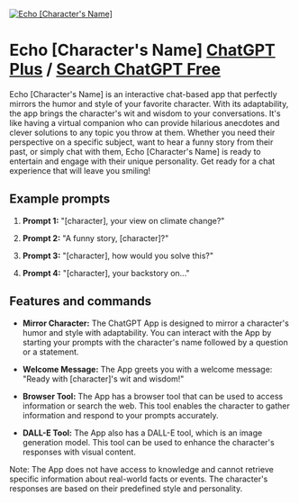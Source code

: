 
[![Echo [Character's Name]](https://files.oaiusercontent.com/file-1fz0XciuVsjpeQTn8NHGY5S4?se=2123-10-18T07%3A40%3A56Z&sp=r&sv=2021-08-06&sr=b&rscc=max-age%3D31536000%2C%20immutable&rscd=attachment%3B%20filename%3Dadf60f25-f7d2-40d4-baae-645384c26726.png&sig=/r8h2q1zRAAXnabkpF7yAkLQsk6Jsrp8SWPBcLDMQOM%3D)](https://chat.openai.com/g/g-m9r8M4R41-echo-character-s-name)

# Echo [Character's Name] [ChatGPT Plus](https://chat.openai.com/g/g-m9r8M4R41-echo-character-s-name) / [Search ChatGPT Free](https://gptcall.net/index.html#/?search=Echo%20%5BCharacter's%20Name%5D)

Echo [Character's Name] is an interactive chat-based app that perfectly mirrors the humor and style of your favorite character. With its adaptability, the app brings the character's wit and wisdom to your conversations. It's like having a virtual companion who can provide hilarious anecdotes and clever solutions to any topic you throw at them. Whether you need their perspective on a specific subject, want to hear a funny story from their past, or simply chat with them, Echo [Character's Name] is ready to entertain and engage with their unique personality. Get ready for a chat experience that will leave you smiling!

## Example prompts

1. **Prompt 1:** "[character], your view on climate change?"

2. **Prompt 2:** "A funny story, [character]?"

3. **Prompt 3:** "[character], how would you solve this?"

4. **Prompt 4:** "[character], your backstory on..."

## Features and commands

- **Mirror Character:** The ChatGPT App is designed to mirror a character's humor and style with adaptability. You can interact with the App by starting your prompts with the character's name followed by a question or a statement.

- **Welcome Message:** The App greets you with a welcome message: "Ready with [character]'s wit and wisdom!"

- **Browser Tool:** The App has a browser tool that can be used to access information or search the web. This tool enables the character to gather information and respond to your prompts accurately.

- **DALL-E Tool:** The App also has a DALL-E tool, which is an image generation model. This tool can be used to enhance the character's responses with visual content.

Note: The App does not have access to knowledge and cannot retrieve specific information about real-world facts or events. The character's responses are based on their predefined style and personality.


